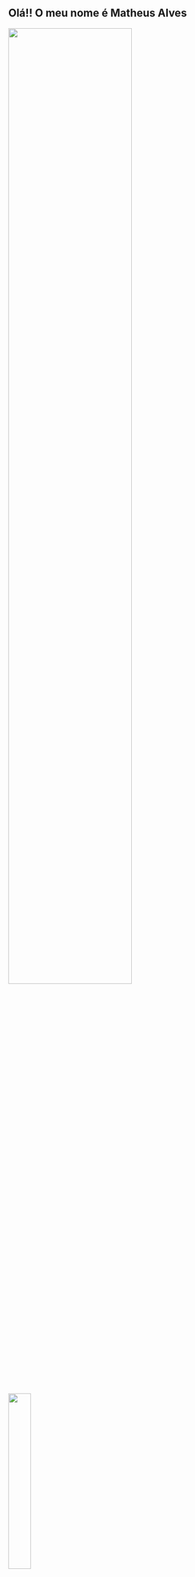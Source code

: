 ## Olá!! O meu nome é Matheus Alves

<div display ="flex" align-items="center" justify-content="center" height="180em" width="100%">
  <a href="https://github.com/Matheus-HX-Alves">
  <img  width="70%" src="https://github-readme-stats.vercel.app/api?username=Matheus-HX-Alves&show_icons=true&include_all_commits=true&count_private=true&theme=react"/>
  <img  width="30%"  src="https://github-readme-stats.vercel.app/api/top-langs/?username=Matheus-HX-Alves&layout=compact&langs_count=16&theme=react"/>
<div>
